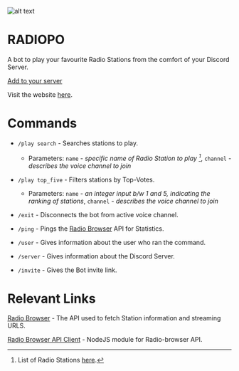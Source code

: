 ![alt text](https://i.postimg.cc/CxqQBm64/radiopo-logo-2.png "Radiopo")

RADIOPO
=======
 A bot to play your favourite Radio Stations from the comfort of your Discord Server.

[Add to your server](https://discord.com/api/oauth2/authorize?client_id=1042031895711592520&permissions=1002912081984&scope=bot)

Visit the website [here](https://radiopo.xyz/).

Commands
========
* `/play search` - Searches stations to play.
  * Parameters: `name` - *specific name of Radio Station to play [^1]*, `channel` - *describes the voice channel to join*

* `/play top_five` - Filters stations by Top-Votes.
  * Parameters: `name` - *an integer input b/w 1 and 5, indicating the ranking of stations*, `channel` - *describes the voice channel to join*
 
* `/exit` - Disconnects the bot from active voice channel.

* `/ping` - Pings the [Radio Browser](https://www.radio-browser.info/) API for Statistics.

* `/user` - Gives information about the user who ran the command.

* `/server` - Gives information about the Discord Server.

* `/invite` - Gives the Bot invite link.

Relevant Links
==============
[Radio Browser](https://www.radio-browser.info/) - The API used to fetch Station information and streaming URLS.

[Radio Browser API Client](https://github.com/nepodev/radio-browser) - NodeJS module for Radio-browser API.

 [^1]: List of Radio Stations [here](https://www.radio-browser.info/countries).
